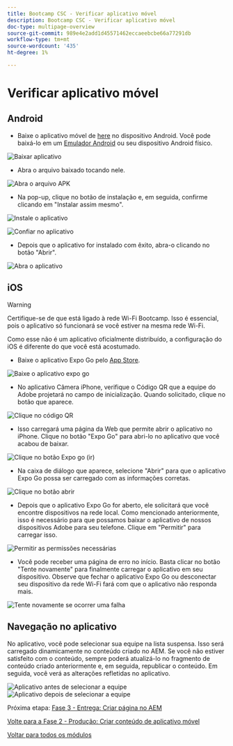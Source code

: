 ```yaml
---
title: Bootcamp CSC - Verificar aplicativo móvel
description: Bootcamp CSC - Verificar aplicativo móvel
doc-type: multipage-overview
source-git-commit: 989e4e2add1d45571462eccaeebcbe66a77291db
workflow-type: tm+mt
source-wordcount: '435'
ht-degree: 1%

---
```


# Verificar aplicativo móvel

## Android

- Baixe o aplicativo móvel de [here](https://tinyurl.com/CSCBootcampApp) no dispositivo Android. Você pode baixá-lo em um [Emulador Android](https://developer.android.com/studio/run/emulator) ou seu dispositivo Android físico.

![Baixar aplicativo](./images/delivery-app-android-download.png)

- Abra o arquivo baixado tocando nele.

![Abra o arquivo APK](./images/delivery-app-android-install.png)

- Na pop-up, clique no botão de instalação e, em seguida, confirme clicando em &quot;Instalar assim mesmo&quot;.

![Instale o aplicativo](./images/delivery-app-android-install-prompt.png)

![Confiar no aplicativo](./images/delivery-app-android-install-anyway.png)

- Depois que o aplicativo for instalado com êxito, abra-o clicando no botão &quot;Abrir&quot;.

![Abra o aplicativo](./images/delivery-app-android-open.png)


## iOS

>[!WARNING]
>
> Certifique-se de que está ligado à rede Wi-Fi Bootcamp. Isso é essencial, pois o aplicativo só funcionará se você estiver na mesma rede Wi-Fi.

Como esse não é um aplicativo oficialmente distribuído, a configuração do iOS é diferente do que você está acostumado.

- Baixe o aplicativo Expo Go pelo [App Store](https://itunes.apple.com/app/apple-store/id982107779).

![Baixe o aplicativo expo go](./images/delivery-app-ios-download.png)

- No aplicativo Câmera iPhone, verifique o Código QR que a equipe do Adobe projetará no campo de inicialização. Quando solicitado, clique no botão que aparece.

![Clique no código QR](./images/delivery-app-ios-scan.png)

- Isso carregará uma página da Web que permite abrir o aplicativo no iPhone. Clique no botão &quot;Expo Go&quot; para abri-lo no aplicativo que você acabou de baixar.

![Clique no botão Expo go (ir)](./images/delivery-app-ios-open-expo.png)

- Na caixa de diálogo que aparece, selecione &quot;Abrir&quot; para que o aplicativo Expo Go possa ser carregado com as informações corretas.

![Clique no botão abrir](./images/delivery-app-ios-open.png)

- Depois que o aplicativo Expo Go for aberto, ele solicitará que você encontre dispositivos na rede local. Como mencionado anteriormente, isso é necessário para que possamos baixar o aplicativo de nossos dispositivos Adobe para seu telefone. Clique em &quot;Permitir&quot; para carregar isso.

![Permitir as permissões necessárias](./images/delivery-app-ios-allow.png)

- Você pode receber uma página de erro no início. Basta clicar no botão &quot;Tente novamente&quot; para finalmente carregar o aplicativo em seu dispositivo. Observe que fechar o aplicativo Expo Go ou desconectar seu dispositivo da rede Wi-Fi fará com que o aplicativo não responda mais.

![Tente novamente se ocorrer uma falha](./images/delivery-app-ios-retry.png)

## Navegação no aplicativo

No aplicativo, você pode selecionar sua equipe na lista suspensa. Isso será carregado dinamicamente no conteúdo criado no AEM. Se você não estiver satisfeito com o conteúdo, sempre poderá atualizá-lo no fragmento de conteúdo criado anteriormente e, em seguida, republicar o conteúdo. Em seguida, você verá as alterações refletidas no aplicativo.

![Aplicativo antes de selecionar a equipe](./images/delivery-app-initial.png)
![Aplicativo depois de selecionar a equipe](./images/delivery-app-loaded.png)

Próxima etapa: [Fase 3 - Entrega: Criar página no AEM](./page-in-aem.md)

[Volte para a Fase 2 - Produção: Criar conteúdo de aplicativo móvel](../production/app.md)

[Voltar para todos os módulos](../../overview.md)
